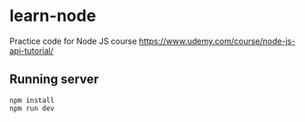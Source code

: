 # learn-node
Practice code for Node JS course https://www.udemy.com/course/node-js-api-tutorial/

## Running server

```
npm install
npm run dev
```

